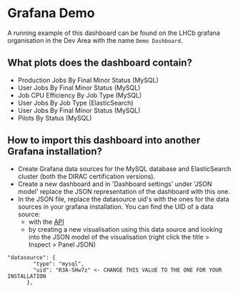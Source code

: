 # Grafana Demo

A running example of this dashboard can be found on the LHCb grafana organisation in the Dev Area with the name `Demo Dashboard`.

## What plots does the dashboard contain?
- Production Jobs By Final Minor Status (MySQL)
- User Jobs By Final Minor Status (MySQL)
- Job CPU Efficiency By Job Type (MySQL)
- User Jobs By Job Type (ElasticSearch)
- User Jobs By Final Minor Status (MySQL)
- Pilots By Status (MySQL)

## How to import this dashboard into another Grafana installation?
- Create Grafana data sources for the MySQL database and ElasticSearch cluster (both the DIRAC certification versions).
- Create a new dashboard and in 'Dashboard settings' under 'JSON model' replace the JSON representation of the dashboard with this one.
- In the JSON file, replace the datasource uid's with the ones for the data sources in your grafana installation. You can find the UID of a data source:
    - with the [API](https://grafana.com/docs/grafana/latest/developers/http_api/data_source/)
    - by creating a new visualisation using this data source and looking into the JSON model of the visualisation (right click the title > Inspect > Panel JSON)

```
"datasource": {
        "type": "mysql",
        "uid": "R3A-SHw7z" <- CHANGE THIS VALUE TO THE ONE FOR YOUR INSTALLATION
      },
```
